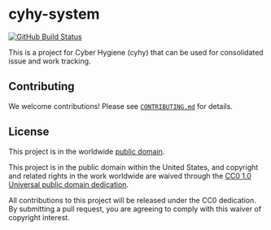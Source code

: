 # cyhy-system #

[![GitHub Build Status](https://github.com/cisagov/cyhy-system/workflows/build/badge.svg)](https://github.com/cisagov/cyhy-system/actions)

This is a project for Cyber Hygiene (cyhy) that can be used for
consolidated issue and work tracking.

## Contributing ##

We welcome contributions!  Please see [`CONTRIBUTING.md`](CONTRIBUTING.md) for
details.

## License ##

This project is in the worldwide [public domain](LICENSE).

This project is in the public domain within the United States, and
copyright and related rights in the work worldwide are waived through
the [CC0 1.0 Universal public domain
dedication](https://creativecommons.org/publicdomain/zero/1.0/).

All contributions to this project will be released under the CC0
dedication. By submitting a pull request, you are agreeing to comply
with this waiver of copyright interest.
